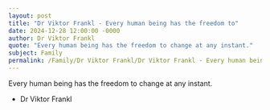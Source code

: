 ```yaml
---
layout: post
title: "Dr Viktor Frankl - Every human being has the freedom to"
date: 2024-12-28 12:00:00 -0000
author: Dr Viktor Frankl
quote: "Every human being has the freedom to change at any instant."
subject: Family
permalink: /Family/Dr Viktor Frankl/Dr Viktor Frankl - Every human being has the freedom to
---
```


Every human being has the freedom to change at any instant.

- Dr Viktor Frankl
